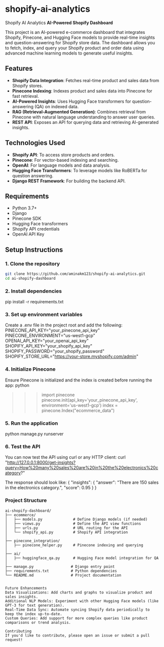 # shopify-ai-analytics
Shopify AI Analytics
**AI-Powered Shopify Dashboard**

This project is an AI-powered e-commerce dashboard that integrates Shopify, Pinecone, and Hugging Face models to provide real-time insights and question-answering for Shopify store data. The dashboard allows you to fetch, index, and query your Shopify product and order data using advanced machine learning models to generate useful insights.

## Features
- **Shopify Data Integration**: Fetches real-time product and sales data from Shopify stores.
- **Pinecone Indexing**: Indexes product and sales data into Pinecone for fast retrieval.
- **AI-Powered Insights**: Uses Hugging Face transformers for question-answering (QA) on indexed data.
- **RAG (Retrieval-Augmented Generation)**: Combines retrieval from Pinecone with natural language understanding to answer user queries.
- **REST API**: Exposes an API for querying data and retrieving AI-generated insights.

## Technologies Used
- **Shopify API**: To access store products and orders.
- **Pinecone**: For vector-based indexing and searching.
- **OpenAI**: For language models and data analysis.
- **Hugging Face Transformers**: To leverage models like RoBERTa for question answering.
- **Django REST Framework**: For building the backend API.

## Requirements
- Python 3.7+
- Django
- Pinecone SDK
- Hugging Face transformers
- Shopify API credentials
- OpenAI API Key

## Setup Instructions

### 1. Clone the repository
```bash
git clone https://github.com/aminakm123/shopify-ai-analytics.git
cd ai-shopify-dashboard
```

### 2. Install dependencies
pip install -r requirements.txt

### 3. Set up environment variables
Create a .env file in the project root and add the following:
PINECONE_API_KEY="your_pinecone_api_key"
PINECONE_ENVIRONMENT="us-west1-gcp"
OPENAI_API_KEY="your_openai_api_key"
SHOPIFY_API_KEY="your_shopify_api_key"
SHOPIFY_PASSWORD="your_shopify_password"
SHOPIFY_STORE_URL="https://your-store.myshopify.com/admin"

### 4. Initialize Pinecone
Ensure Pinecone is initialized and the index is created before running the app:
python
>>> import pinecone
>>> pinecone.init(api_key='your_pinecone_api_key', environment='us-west1-gcp')
>>> index = pinecone.Index("ecommerce_data")

### 5. Run the application
python manage.py runserver

### 6. Test the API
You can now test the API using curl or any HTTP client:
curl "http://127.0.0.1:8000/get-insights?query=How%20many%20sales%20are%20in%20the%20electronics%20category?"

The response should look like:
{
  "insights": {
    "answer": "There are 150 sales in the electronics category.",
    "score": 0.95
  }
}

### Project Structure

```plaintext
ai-shopify-dashboard/
├── ecommerce/
│   ├── models.py              # Define Django models (if needed)
│   ├── views.py               # Define the API view functions
│   ├── urls.py                # URL routing for the API
│   └── shopify_api.py         # Shopify API integration
│
├── pinecone_integration/
│   ├── pinecone_helper.py     # Pinecone indexing and querying
│
├── ai/
│   ├── huggingface_qa.py      # Hugging Face model integration for QA
│
├── manage.py                 # Django entry point
├── requirements.txt          # Python dependencies
└── README.md                 # Project documentation


Future Enhancements
Data Visualizations: Add charts and graphs to visualize product and sales insights.
Additional NLP Models: Experiment with other Hugging Face models (like GPT-3 for text generation).
Real-Time Data Sync: Automate syncing Shopify data periodically to keep the index up-to-date.
Custom Queries: Add support for more complex queries like product comparisons or trend analysis.

Contributing
If you'd like to contribute, please open an issue or submit a pull request!


